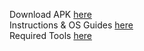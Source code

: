 Download APK [here](https://github.com/limboemu/limbo/wiki/Downloads)    
Instructions & OS Guides [here](https://github.com/limboemu/limbo/wiki/Guides)  
Required Tools [here](https://github.com/limboemu/limbo/wiki/Tools)   